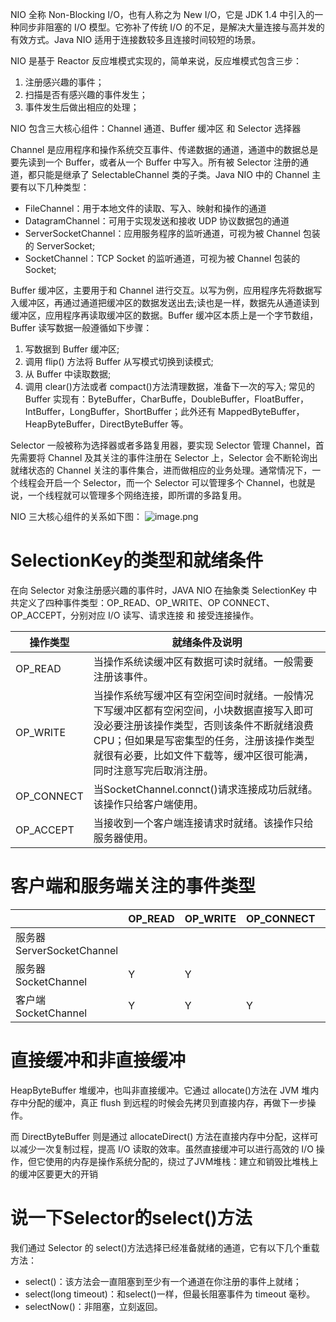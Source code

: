 NIO 全称 Non-Blocking I/O，也有人称之为 New I/O，它是 JDK 1.4 中引入的一种同步非阻塞的 I/O 模型。它弥补了传统 I/O 的不足，是解决大量连接与高并发的有效方式。Java NIO 适用于连接数较多且连接时间较短的场景。

NIO 是基于 Reactor 反应堆模式实现的，简单来说，反应堆模式包含三步：
1. 注册感兴趣的事件；
2. 扫描是否有感兴趣的事件发生；
3. 事件发生后做出相应的处理；

NIO 包含三大核心组件：Channel 通道、Buffer 缓冲区 和 Selector 选择器

Channel 是应用程序和操作系统交互事件、传递数据的通道，通道中的数据总是要先读到一个 Buffer，或者从一个 Buffer 中写入。所有被 Selector 注册的通道，都只能是继承了 SelectableChannel 类的子类。Java NIO 中的 Channel 主要有以下几种类型：
- FileChannel：用于本地文件的读取、写入、映射和操作的通道
- DatagramChannel：可用于实现发送和接收 UDP 协议数据包的通道
- ServerSocketChannel：应用服务程序的监听通道，可视为被 Channel 包装的 ServerSocket;
- SocketChannel：TCP Socket 的监听通道，可视为被 Channel 包装的 Socket;

Buffer 缓冲区，主要用于和 Channel 进行交互。以写为例，应用程序先将数据写入缓冲区，再通过通道把缓冲区的数据发送出去;读也是一样，数据先从通道读到缓冲区，应用程序再读取缓冲区的数据。Buffer 缓冲区本质上是一个字节数组，Buffer 读写数据一般遵循如下步骤：
1. 写数据到 Buffer 缓冲区;
2. 调用 flip() 方法将 Buffer 从写模式切换到读模式;
3. 从 Buffer 中读取数据;
4. 调用 clear()方法或者 compact()方法清理数据，准备下一次的写入;
常见的 Buffer 实现有：ByteBuffer，CharBuffe，DoubleBuffer，FloatBuffer，IntBuffer，LongBuffer，ShortBuffer；此外还有 MappedByteBuffer，HeapByteBuffer，DirectByteBuffer 等。

Selector 一般被称为选择器或者多路复用器，要实现 Selector 管理 Channel，首先需要将 Channel 及其关注的事件注册在 Selector 上，Selector 会不断轮询出就绪状态的 Channel 关注的事件集合，进而做相应的业务处理。通常情况下，一个线程会开启一个 Selector，而一个 Selector 可以管理多个 Channel，也就是说，一个线程就可以管理多个网络连接，即所谓的多路复用。

NIO 三大核心组件的关系如下图：
![image.png](https://gitee.com/ycfan/images/raw/master/img/20240120162207.png)
# SelectionKey的类型和就绪条件
在向 Selector 对象注册感兴趣的事件时，JAVA NIO 在抽象类 SelectionKey 中共定义了四种事件类型：OP_READ、OP_WRITE、OP CONNECT、OP_ACCEPT，分别对应 I/O 读写、请求连接 和 接受连接操作。

| 操作类型       | 就绪条件及说明                                                                                                                     |
| ---------- | --------------------------------------------------------------------------------------------------------------------------- |
| OP_READ    | 当操作系统读缓冲区有数据可读时就绪。一般需要注册该事件。                                                                                                |
| OP_WRITE   | 当操作系统写缓冲区有空闲空间时就绪。一般情况下写缓冲区都有空闲空间，小块数据直接写入即可没必要注册该操作类型，否则该条件不断就绪浪费CPU；但如果是写密集型的任务，注册该操作类型就很有必要，比如文件下载等，缓冲区很可能满，同时注意写完后取消注册。 |
| OP_CONNECT | 当SocketChannel.connct()请求连接成功后就绪。该操作只给客户端使用。                                                                                |
| OP_ACCEPT  | 当接收到一个客户端连接请求时就绪。该操作只给服务器使用。                                                                                                |

# 客户端和服务端关注的事件类型
|                         | OP_READ | OP_WRITE | OP_CONNECT | OP_ACCEPT |
| ----------------------- | ------- | -------- | ---------- | --------- |
| 服务器 ServerSocketChannel |         |          |            | Y         |
| 服务器 SocketChannel       | Y       | Y        |            |           |
| 客户端 SocketChannel       | Y       | Y        | Y          |           |
# 直接缓冲和非直接缓冲
HeapByteBuffer 堆缓冲，也叫非直接缓冲。它通过 allocate()方法在 JVM 堆内存中分配的缓冲，真正 flush 到远程的时候会先拷贝到直接内存，再做下一步操作。

而 DirectByteBuffer 则是通过 allocateDirect() 方法在直接内存中分配，这样可以减少一次复制过程，提高 I/O 读取的效率。虽然直接缓冲可以进行高效的 I/O 操作，但它使用的内存是操作系统分配的，绕过了JVM堆栈：建立和销毁比堆栈上的缓冲区要更大的开销

# 说一下Selector的select()方法
我们通过 Selector 的 select()方法选择已经准备就绪的通道，它有以下几个重载方法：
- select()：该方法会一直阻塞到至少有一个通道在你注册的事件上就绪；
- select(long timeout)：和select()一样，但最长阻塞事件为 timeout 毫秒。
- selectNow()：非阻塞，立刻返回。
